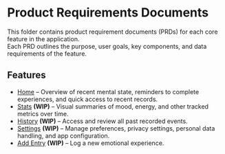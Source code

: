 # Product Requirements Documents

This folder contains product requirement documents (PRDs) for each core feature in the application.  
Each PRD outlines the purpose, user goals, key components, and data requirements of the feature.

## Features

- [Home](./home.md) – Overview of recent mental state, reminders to complete experiences, and quick access to recent records.
- [Stats](./stats.md) **(WIP)** – Visual summaries of mood, energy, and other tracked metrics over time.
- [History](./history.md) **(WIP)** – Access and review all past recorded events.
- [Settings](./settings.md) **(WIP)** – Manage preferences, privacy settings, personal data handling, and app configuration.
- [Add Entry](./add-entry.md) **(WIP)** – Log a new emotional experience.
